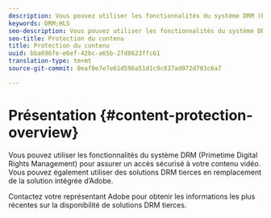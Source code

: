 ```yaml
---
description: Vous pouvez utiliser les fonctionnalités du système DRM (Primetime Digital Rights Management) pour assurer un accès sécurisé à votre contenu vidéo. Vous pouvez également utiliser des solutions DRM tierces en remplacement de la solution intégrée d’Adobe.
keywords: DRM;HLS
seo-description: Vous pouvez utiliser les fonctionnalités du système DRM (Primetime Digital Rights Management) pour assurer un accès sécurisé à votre contenu vidéo. Vous pouvez également utiliser des solutions DRM tierces en remplacement de la solution intégrée d’Adobe.
seo-title: Protection du contenu
title: Protection du contenu
uuid: bba696fe-e6ef-42bc-a65b-2fd8623ffc61
translation-type: tm+mt
source-git-commit: 0eaf0e7e7e61d596a51d1c9c837ad072d703c6a7

---
```



# Présentation {#content-protection-overview}

Vous pouvez utiliser les fonctionnalités du système DRM (Primetime Digital Rights Management) pour assurer un accès sécurisé à votre contenu vidéo. Vous pouvez également utiliser des solutions DRM tierces en remplacement de la solution intégrée d’Adobe.

Contactez votre représentant Adobe pour obtenir les informations les plus récentes sur la disponibilité de solutions DRM tierces.